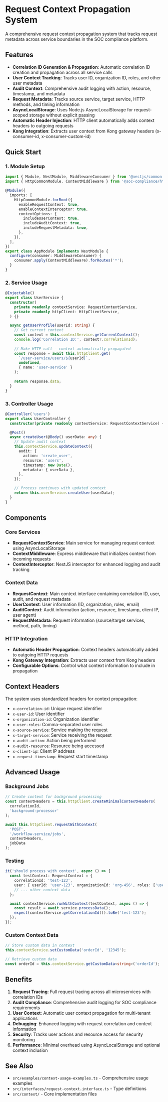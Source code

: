 # Request Context Propagation System

A comprehensive request context propagation system that tracks request metadata across service boundaries in the SOC compliance platform.

## Features

- **Correlation ID Generation & Propagation**: Automatic correlation ID creation and propagation across all service calls
- **User Context Tracking**: Tracks user ID, organization ID, roles, and other user metadata
- **Audit Context**: Comprehensive audit logging with action, resource, timestamp, and metadata
- **Request Metadata**: Tracks source service, target service, HTTP methods, and timing information
- **AsyncLocalStorage**: Uses Node.js AsyncLocalStorage for request-scoped storage without explicit passing
- **Automatic Header Injection**: HTTP client automatically adds context headers to outgoing requests
- **Kong Integration**: Extracts user context from Kong gateway headers (x-consumer-id, x-consumer-custom-id)

## Quick Start

### 1. Module Setup

```typescript
import { Module, NestModule, MiddlewareConsumer } from '@nestjs/common';
import { HttpCommonModule, ContextMiddleware } from '@soc-compliance/http-common';

@Module({
  imports: [
    HttpCommonModule.forRoot({
      enableRequestContext: true,
      enableContextInterceptor: true,
      contextOptions: {
        includeUserContext: true,
        includeAuditContext: true,
        includeRequestMetadata: true,
      },
    }),
  ],
})
export class AppModule implements NestModule {
  configure(consumer: MiddlewareConsumer) {
    consumer.apply(ContextMiddleware).forRoutes('*');
  }
}
```

### 2. Service Usage

```typescript
@Injectable()
export class UserService {
  constructor(
    private readonly contextService: RequestContextService,
    private readonly httpClient: HttpClientService,
  ) {}

  async getUserProfile(userId: string) {
    // Get current context
    const context = this.contextService.getCurrentContext();
    console.log('Correlation ID:', context?.correlationId);
    
    // Make HTTP call - context automatically propagated
    const response = await this.httpClient.get(
      `/user-service/users/${userId}`,
      undefined,
      { name: 'user-service' }
    );
    
    return response.data;
  }
}
```

### 3. Controller Usage

```typescript
@Controller('users')
export class UserController {
  constructor(private readonly contextService: RequestContextService) {}

  @Post()
  async createUser(@Body() userData: any) {
    // Update audit context
    this.contextService.updateContext({
      audit: {
        action: 'create_user',
        resource: 'users',
        timestamp: new Date(),
        metadata: { userData },
      },
    });

    // Process continues with updated context
    return this.userService.createUser(userData);
  }
}
```

## Components

### Core Services

- **RequestContextService**: Main service for managing request context using AsyncLocalStorage
- **ContextMiddleware**: Express middleware that initializes context from incoming requests
- **ContextInterceptor**: NestJS interceptor for enhanced logging and audit tracking

### Context Data

- **RequestContext**: Main context interface containing correlation ID, user, audit, and request metadata
- **UserContext**: User information (ID, organization, roles, email)
- **AuditContext**: Audit information (action, resource, timestamp, client IP, user agent)
- **RequestMetadata**: Request information (source/target services, method, path, timing)

### HTTP Integration

- **Automatic Header Propagation**: Context headers automatically added to outgoing HTTP requests
- **Kong Gateway Integration**: Extracts user context from Kong headers
- **Configurable Options**: Control what context information to include in propagation

## Context Headers

The system uses standardized headers for context propagation:

- `x-correlation-id`: Unique request identifier
- `x-user-id`: User identifier
- `x-organization-id`: Organization identifier  
- `x-user-roles`: Comma-separated user roles
- `x-source-service`: Service making the request
- `x-target-service`: Service receiving the request
- `x-audit-action`: Action being performed
- `x-audit-resource`: Resource being accessed
- `x-client-ip`: Client IP address
- `x-request-timestamp`: Request start timestamp

## Advanced Usage

### Background Jobs

```typescript
// Create context for background processing
const contextHeaders = this.httpClient.createMinimalContextHeaders(
  correlationId,
  'background-processor'
);

await this.httpClient.requestWithContext(
  'POST',
  '/workflow-service/jobs',
  contextHeaders,
  jobData
);
```

### Testing

```typescript
it('should process with context', async () => {
  const testContext: RequestContext = {
    correlationId: 'test-123',
    user: { userId: 'user-123', organizationId: 'org-456', roles: ['user'] },
    // ... other context data
  };

  await contextService.runWithContext(testContext, async () => {
    const result = await service.processData();
    expect(contextService.getCorrelationId()).toBe('test-123');
  });
});
```

### Custom Context Data

```typescript
// Store custom data in context
this.contextService.setCustomData('orderId', '12345');

// Retrieve custom data
const orderId = this.contextService.getCustomData<string>('orderId');
```

## Benefits

1. **Request Tracing**: Full request tracing across all microservices with correlation IDs
2. **Audit Compliance**: Comprehensive audit logging for SOC compliance requirements  
3. **User Context**: Automatic user context propagation for multi-tenant applications
4. **Debugging**: Enhanced logging with request correlation and context information
5. **Security**: Tracks user actions and resource access for security monitoring
6. **Performance**: Minimal overhead using AsyncLocalStorage and optional context inclusion

## See Also

- `src/examples/context-usage-examples.ts` - Comprehensive usage examples
- `src/interfaces/request-context.interface.ts` - Type definitions
- `src/context/` - Core implementation files